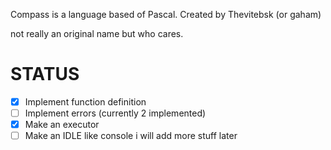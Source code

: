 Compass is a language based of Pascal. Created by Thevitebsk (or gaham)

not really an original name but who cares.

# STATUS
- [X] Implement function definition
- [ ] Implement errors (currently 2 implemented)
- [X] Make an executor
- [ ] Make an IDLE like console
i will add more stuff later
